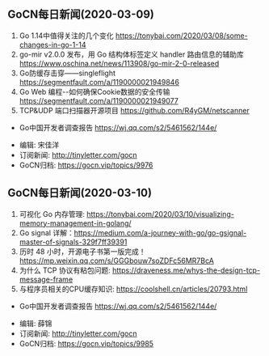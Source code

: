 ## GoCN每日新闻(2020-03-09)

1. Go 1.14中值得关注的几个变化 https://tonybai.com/2020/03/08/some-changes-in-go-1-14
2. go-mir v2.0.0 发布，用 Go 结构体标签定义 handler 路由信息的辅助库 https://www.oschina.net/news/113908/go-mir-2-0-released
3. Go防缓存击穿——singleflight https://segmentfault.com/a/1190000021949846
4. Go Web 编程--如何确保Cookie数据的安全传输 https://segmentfault.com/a/1190000021949077
5. TCP&UDP 端口扫描器开源项目 https://github.com/R4yGM/netscanner

* Go中国开发者调查报告 https://wj.qq.com/s2/5461562/144e/

- 编辑: 宋佳洋
- 订阅新闻: http://tinyletter.com/gocn
- GoCN归档: https://gocn.vip/topics/9976

## GoCN每日新闻(2020-03-10)

1. 可视化 Go 内存管理: https://tonybai.com/2020/03/10/visualizing-memory-management-in-golang/ 
2. Go signal 详解：https://medium.com/a-journey-with-go/go-gsignal-master-of-signals-329f7ff39391
3. 历时 48 小时，开源电子书<TiDB in Action>第一版完成！https://mp.weixin.qq.com/s/GGGbouw7soZDFc56MR7BcA
4. 为什么 TCP 协议有粘包问题: https://draveness.me/whys-the-design-tcp-message-frame 
5. 与程序员相关的CPU缓存知识: https://coolshell.cn/articles/20793.html 

* Go中国开发者调查报告 https://wj.qq.com/s2/5461562/144e/

- 编辑: 薛锦
- 订阅新闻: http://tinyletter.com/gocn
- GoCN归档: https://gocn.vip/topics/9985

